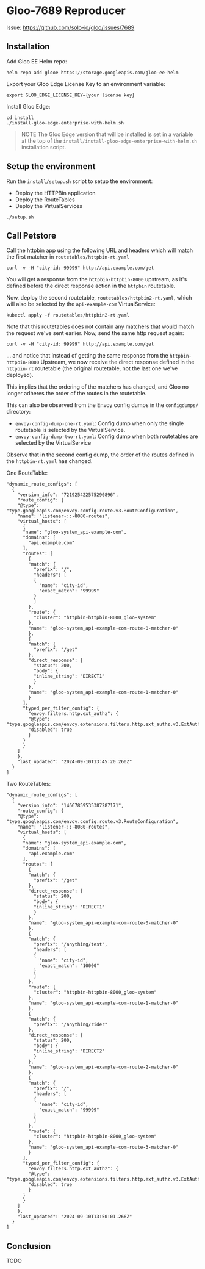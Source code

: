 # Gloo-7689 Reproducer

Issue: https://github.com/solo-io/gloo/issues/7689

## Installation

Add Gloo EE Helm repo:
```
helm repo add glooe https://storage.googleapis.com/gloo-ee-helm
```

Export your Gloo Edge License Key to an environment variable:
```
export GLOO_EDGE_LICENSE_KEY={your license key}
```

Install Gloo Edge:
```
cd install
./install-gloo-edge-enterprise-with-helm.sh
```

> NOTE
> The Gloo Edge version that will be installed is set in a variable at the top of the `install/install-gloo-edge-enterprise-with-helm.sh` installation script.

## Setup the environment

Run the `install/setup.sh` script to setup the environment:

- Deploy the HTTPBin application
- Deploy the RouteTables
- Deploy the VirtualServices


```
./setup.sh
```

## Call Petstore

Call the httpbin app using the following URL and headers which will match the first matcher in `routetables/httpbin-rt.yaml`

```
curl -v -H "city-id: 99999" http://api.example.com/get
```

You will get a response from the `httpbin-httpbin-8000` upstream, as it's defined before the direct response action in the `httpbin` routetable.

Now, deploy the second routetable, `routetables/httpbin2-rt.yaml`, which will also be selected by the `api-example-com` VirtualService:

```
kubectl apply -f routetables/httpbin2-rt.yaml
```

Note that this routetables does not contain any matchers that would match the request we've sent earlier. Now, send the same http request again:

```
curl -v -H "city-id: 99999" http://api.example.com/get
```

... and notice that instead of getting the same response from the `httpbin-httpbin-8000` Upstream, we now receive the direct response defined in the `httpbin-rt` routetable (the original routetable, not the last one we've deployed).

This implies that the ordering of the matchers has changed, and Gloo no longer adheres the order of the routes in the routetable.

This can also be observed from the Envoy config dumps in the `configdumps/` directory:
- `envoy-config-dump-one-rt.yaml`: Config dump when only the single routetable is selected by the VirtualService.
- `envoy-config-dump-two-rt.yaml`: Config dump when both routetables are selected by the VirtualService

Observe that in the second config dump, the order of the routes defined in the `httpbin-rt.yaml` has changed.

One RouteTable:

```
"dynamic_route_configs": [
  {
    "version_info": "721925422575290896",
    "route_config": {
    "@type": "type.googleapis.com/envoy.config.route.v3.RouteConfiguration",
    "name": "listener-::-8080-routes",
    "virtual_hosts": [
      {
      "name": "gloo-system_api-example-com",
      "domains": [
        "api.example.com"
      ],
      "routes": [
        {
        "match": {
          "prefix": "/",
          "headers": [
          {
            "name": "city-id",
            "exact_match": "99999"
          }
          ]
        },
        "route": {
          "cluster": "httpbin-httpbin-8000_gloo-system"
        },
        "name": "gloo-system_api-example-com-route-0-matcher-0"
        },
        {
        "match": {
          "prefix": "/get"
        },
        "direct_response": {
          "status": 200,
          "body": {
          "inline_string": "DIRECT1"
          }
        },
        "name": "gloo-system_api-example-com-route-1-matcher-0"
        }
      ],
      "typed_per_filter_config": {
        "envoy.filters.http.ext_authz": {
        "@type": "type.googleapis.com/envoy.extensions.filters.http.ext_authz.v3.ExtAuthzPerRoute",
        "disabled": true
        }
      }
      }
    ]
    },
    "last_updated": "2024-09-10T13:45:20.260Z"
  }
]
```

Two RouteTables:
```
"dynamic_route_configs": [
  {
    "version_info": "14667859535387287171",
    "route_config": {
    "@type": "type.googleapis.com/envoy.config.route.v3.RouteConfiguration",
    "name": "listener-::-8080-routes",
    "virtual_hosts": [
      {
      "name": "gloo-system_api-example-com",
      "domains": [
        "api.example.com"
      ],
      "routes": [
        {
        "match": {
          "prefix": "/get"
        },
        "direct_response": {
          "status": 200,
          "body": {
          "inline_string": "DIRECT1"
          }
        },
        "name": "gloo-system_api-example-com-route-0-matcher-0"
        },
        {
        "match": {
          "prefix": "/anything/test",
          "headers": [
          {
            "name": "city-id",
            "exact_match": "10000"
          }
          ]
        },
        "route": {
          "cluster": "httpbin-httpbin-8000_gloo-system"
        },
        "name": "gloo-system_api-example-com-route-1-matcher-0"
        },
        {
        "match": {
          "prefix": "/anything/rider"
        },
        "direct_response": {
          "status": 200,
          "body": {
          "inline_string": "DIRECT2"
          }
        },
        "name": "gloo-system_api-example-com-route-2-matcher-0"
        },
        {
        "match": {
          "prefix": "/",
          "headers": [
          {
            "name": "city-id",
            "exact_match": "99999"
          }
          ]
        },
        "route": {
          "cluster": "httpbin-httpbin-8000_gloo-system"
        },
        "name": "gloo-system_api-example-com-route-3-matcher-0"
        }
      ],
      "typed_per_filter_config": {
        "envoy.filters.http.ext_authz": {
        "@type": "type.googleapis.com/envoy.extensions.filters.http.ext_authz.v3.ExtAuthzPerRoute",
        "disabled": true
        }
      }
      }
    ]
    },
    "last_updated": "2024-09-10T13:50:01.266Z"
  }
]
```

## Conclusion
TODO